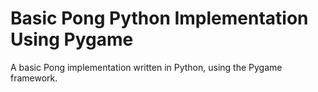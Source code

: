# Basic Pong Python Implementation Using Pygame

A basic Pong implementation written in Python, using the Pygame framework.

